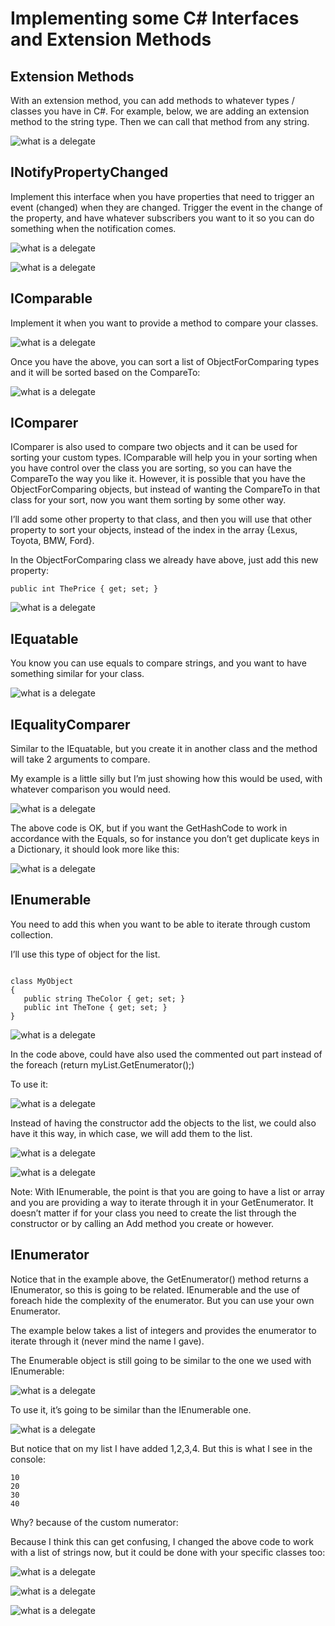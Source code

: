 # Implementing some C# Interfaces and Extension Methods

## Extension Methods

With an extension method, you can add methods to whatever types / classes you have in C#. For example, below, we are adding an extension method to the string type. Then we can call that method from any string.

![what is a delegate](images/extensionmethod.png)


## INotifyPropertyChanged

Implement this interface when you have properties that need to trigger an event (changed) when they are changed. Trigger the event in the change of the property, and have whatever subscribers you want to it so you can do something when the notification comes.

![what is a delegate](images/inotifypropertychanged.png)

![what is a delegate](images/inotifypropertychanged2.png)

## IComparable

Implement it when you want to provide a method to compare your classes.

![what is a delegate](images/icomparable.png)

Once you have the above, you can sort a list of ObjectForComparing types and it will be sorted based on the CompareTo:

![what is a delegate](images/icomparable2.png)

## IComparer

IComparer is also used to compare two objects and it can be used for sorting your custom types. IComparable will help you in your sorting when you have control over the class you are sorting, so you can have the CompareTo the way you like it. However, it is possible that you have the ObjectForComparing objects, but instead of wanting the CompareTo in that class for your sort, now you want them sorting by some other way.

I’ll add some other property to that class, and then you will use that other property to sort your objects, instead of the index in the array {Lexus, Toyota, BMW, Ford}.

In the ObjectForComparing class we already have above, just add this new property:

` public int ThePrice { get; set; } `

![what is a delegate](images/icomparer.png)

## IEquatable

You know you can use equals to compare strings, and you want to have something similar for your class.

![what is a delegate](images/iequatable.png)

## IEqualityComparer

Similar to the IEquatable, but you create it in another class and the method will take 2 arguments to compare.

My example is a little silly but I’m just showing how this would be used, with whatever comparison you would need.

![what is a delegate](images/eqcomparer.png)

The above code is OK, but if you want the GetHashCode to work in accordance with the Equals, so for instance you don’t get duplicate keys in a Dictionary, it should look more like this:

![what is a delegate](images/eqcomparer2.png)

## IEnumerable

You need to add this when you want to be able to iterate through custom collection.

I’ll use this type of object for the list.

```

class MyObject
{
   public string TheColor { get; set; }
   public int TheTone { get; set; }
}
```
![what is a delegate](images/ienumerable.png)

In the code above, could have also used the commented out part instead of the foreach (return myList.GetEnumerator();)

To use it:

![what is a delegate](images/ienumerable2.png)

Instead of having the constructor add the objects to the list, we could also have it this way, in which case, we will add them to the list.

![what is a delegate](images/ienumerable3.png)

![what is a delegate](images/ienumerable4.png)

Note: With IEnumerable, the point is that you are going to have a list or array and you are providing a way to iterate through it in your GetEnumerator. It doesn’t matter if for your class you need to create the list through the constructor or by calling an Add method you create or however.

## IEnumerator

Notice that in the example above, the GetEnumerator() method returns a IEnumerator<MyObject>, so this is going to be related. IEnumerable and the use of foreach hide the complexity of the enumerator. But you can use your own Enumerator.

The example below takes a list of integers and provides the enumerator to iterate through it (never mind the name I gave).

The Enumerable object is still going to be similar to the one we used with IEnumerable:

![what is a delegate](images/ienumerator.png)

To use it, it’s going to be similar than the IEnumerable one.

![what is a delegate](images/ienumerator2.png)

But notice that on my list I have added 1,2,3,4. But this is what I see in the console:

```
10
20
30
40
```

Why? because of the custom numerator:

Because I think this can get confusing, I changed the above code to work with a list of strings now, but it could be done with your specific classes too:

![what is a delegate](images/ienumerator4.png)

![what is a delegate](images/ienumerator5.png)

![what is a delegate](images/ienumerator6.png)

